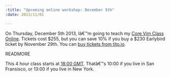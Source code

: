 ```yaml
--- 
:title: "Upcoming online workshop: December 5th"
:date: 2013/11/01

---
```


On Thursday, December 5th 2013, Iâ€™m going to teach my [Core Vim Class Online][class]. Tickets cost $255, but you can save 10% if you buy a $230 Earlybird ticket by November 29th. You can [buy tickets from tito.io][tickets].

[class]: /classes/core-vim
[tickets]: https://tito.io/studio-nelstrom/core-vim-class-online-2


READMORE

This 4 hour class starts at [18:00 GMT][zones]. Thatâ€™s 10:00 if you live in San Fransisco, or 13:00 if you live in New York. 

[zones]: http://www.timeanddate.com/worldclock/fixedtime.html?msg=Core+Vim+Class+Online&iso=20131205T18&p1=136&ah=4
